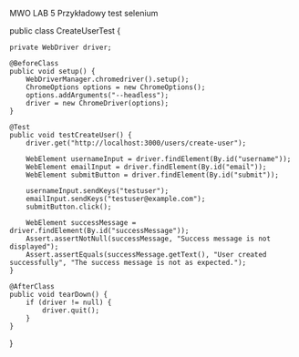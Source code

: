MWO LAB 5
Przykładowy test selenium

public class CreateUserTest {

    private WebDriver driver;

    @BeforeClass
    public void setup() {
        WebDriverManager.chromedriver().setup();
        ChromeOptions options = new ChromeOptions();
        options.addArguments("--headless");
        driver = new ChromeDriver(options);
    }

    @Test
    public void testCreateUser() {
        driver.get("http://localhost:3000/users/create-user");

        WebElement usernameInput = driver.findElement(By.id("username"));
        WebElement emailInput = driver.findElement(By.id("email"));
        WebElement submitButton = driver.findElement(By.id("submit"));

        usernameInput.sendKeys("testuser");
        emailInput.sendKeys("testuser@example.com");
        submitButton.click();

        WebElement successMessage = driver.findElement(By.id("successMessage"));
        Assert.assertNotNull(successMessage, "Success message is not displayed");
        Assert.assertEquals(successMessage.getText(), "User created successfully", "The success message is not as expected.");
    }

    @AfterClass
    public void tearDown() {
        if (driver != null) {
            driver.quit();
        }
    }
}
